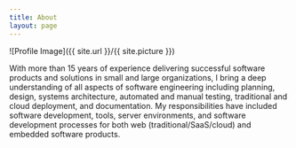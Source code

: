 ```yaml
---
title: About
layout: page
---
```

![Profile Image]({{ site.url }}/{{ site.picture }})

<p>With more than 15 years of experience delivering successful software products and solutions in small and large
organizations, I bring a deep understanding of all aspects of software engineering including planning, design, systems
architecture, automated and manual testing, traditional and cloud deployment, and documentation. My responsibilities
have included software development, tools, server environments, and software development processes for both web
(traditional/SaaS/cloud) and embedded software products.</p>
